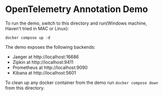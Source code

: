 # OpenTelemetry Annotation Demo

To run the demo, switch to this directory and run(Windows machine, Haven't tried in MAC or Linux):

```shell
docker compose up -d
```

The demo exposes the following backends:

- Jaeger at http://localhost:16686
- Zipkin at http://localhost:9411
- Prometheus at http://localhost:9090
- Kibana at http://localhost:5601

To clean up any docker container from the demo run `docker compose down` from 
this directory.
